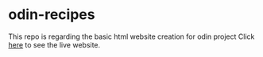 # odin-recipes
This repo is regarding the basic html website creation for  odin project 
Click [here](Ultimate-conscious.github.io/odin-recipes) to see the live website.
